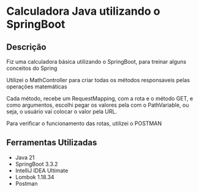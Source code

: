 # Calculadora Java utilizando o SpringBoot

## Descrição
Fiz uma calculadora básica utilizando o SpringBoot, para treinar alguns conceitos do Spring

Utilizei o MathController para criar todas os métodos responsaveis pelas operações matemáticas

Cada método, recebe um RequestMapping, com a rota e o método GET, e como argumentos, escolhi pegar os valores pela com o PathVariable, ou seja, o usuário vai colocar o valor pela URL.

Para verificar o funcionamento das rotas, utilizei o POSTMAN

## Ferramentas Utilizadas
* Java 21
* SpringBoot 3.3.2
* IntelliJ IDEA Ultimate
* Lombok 1.18.34
* Postman
